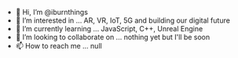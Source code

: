 - 👋 Hi, I’m @iburnthings
- 👀 I’m interested in ... AR, VR, IoT, 5G and building our digital future
- 🌱 I’m currently learning ... JavaScript, C++, Unreal Engine
- 💞️ I’m looking to collaborate on ... nothing yet but I'll be soon
- 📫 How to reach me ... null

<!---
iburnthings/iburnthings is a ✨ special ✨ repository because its `README.md` (this file) appears on your GitHub profile.
You can click the Preview link to take a look at your changes.
--->
